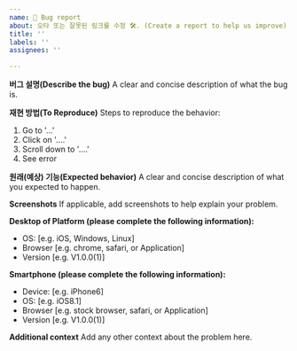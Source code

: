 ```yaml
---
name: 🐛 Bug report
about: 오타 또는 잘못된 링크를 수정 🛠️. (Create a report to help us improve)
title: ''
labels: ''
assignees: ''

---
```


**버그 설명(Describe the bug)**
A clear and concise description of what the bug is.

**재현 방법(To Reproduce)**
Steps to reproduce the behavior:
1. Go to '...'
2. Click on '....'
3. Scroll down to '....'
4. See error

**원래(예상) 기능(Expected behavior)**
A clear and concise description of what you expected to happen.

**Screenshots**
If applicable, add screenshots to help explain your problem.

**Desktop of Platform (please complete the following information):**
 - OS: [e.g. iOS, Windows, Linux]
 - Browser [e.g. chrome, safari, or Application]
 - Version [e.g. V1.0.0(1)]

**Smartphone (please complete the following information):**
 - Device: [e.g. iPhone6]
 - OS: [e.g. iOS8.1]
 - Browser [e.g. stock browser, safari, or Application]
 - Version [e.g. V1.0.0(1)]

**Additional context**
Add any other context about the problem here.
